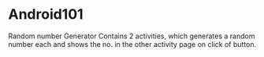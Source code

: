 # Android101
Random number Generator
Contains 2 activities, which generates a random number each and shows the no. in the other activity page on click of button.
